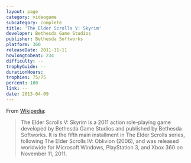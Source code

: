 ```yaml
---
layout: page
category: videogame
subcategory: complete
title: 'The Elder Scrolls V: Skyrim'
developer: Bethesda Game Studios
publisher: Bethesda Softworks
platform: 360
releaseDate: 2011-11-11
howlongtobeat: 234
difficulty: --
trophyGuide: --
durationHours:
trophies: 75/75
percent: 100
link: --
date: 2013-04-09
---
```


From [Wikipedia](https://en.wikipedia.org/wiki/The_Elder_Scrolls_V:_Skyrim):

> The Elder Scrolls V: Skyrim is a 2011 action role-playing game developed by Bethesda Game Studios and published by Bethesda Softworks. It is the fifth main installment in The Elder Scrolls series, following The Elder Scrolls IV: Oblivion (2006), and was released worldwide for Microsoft Windows, PlayStation 3, and Xbox 360 on November 11, 2011.
